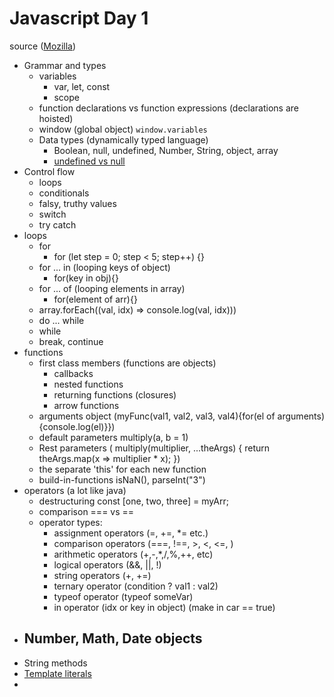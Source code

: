 # Javascript Day 1
source ([Mozilla](https://developer.mozilla.org/en-US/docs/Web/JavaScript/Guide))
- Grammar and types
    - variables
        - var, let, const
        - scope
    - function declarations vs function expressions (declarations are hoisted)
    - window (global object) `window.variables`
    - Data types (dynamically typed language)
        - Boolean, null, undefined, Number, String, object, array
        - [undefined vs null](https://flexiple.com/undefined-vs-null-javascript/)
- Control flow
    - loops
    - conditionals
    - falsy, truthy values
    - switch
    - try catch
- loops
    - for
        - for (let step = 0; step < 5; step++) {}
    - for ... in (looping keys of object)
        - for(key in obj){}
    - for ... of (looping elements in array)
        - for(element of arr){}
    - array.forEach((val, idx) => console.log(val, idx)))
    - do ... while
    - while
    - break, continue
- functions
    - first class members (functions are objects)
        - callbacks
        - nested functions
        - returning functions (closures)
        - arrow functions
    - arguments object (myFunc(val1, val2, val3, val4){for(el of arguments){console.log(el)}})
    - default parameters multiply(a, b = 1)
    - Rest parameters ( multiply(multiplier, ...theArgs) {  return theArgs.map(x => multiplier * x); })
    - the separate 'this' for each new function
    - build-in-functions isNaN(), parseInt("3")
- operators (a lot like java)
    - destructuring const [one, two, three] = myArr;
    - comparison === vs ==
    - operator types: 
        - assignment operators (=, +=, *= etc.)
        - comparison operators (===, !==, >, <, <=, )
        - arithmetic operators (+,-,*,/,%,++, etc)
        - logical operators (&&, ||, !)
        - string operators (+, +=)
        - ternary operator (condition ? val1 : val2)
        - typeof operator (typeof someVar)
        - in operator (idx or key in object) (make in car == true)
- Number, Math, Date objects
    - 
- String methods
- [Template literals](https://developer.mozilla.org/en-US/docs/Web/JavaScript/Reference/Template_literals)
- 


    

